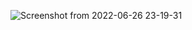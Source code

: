![Screenshot from 2022-06-26 23-19-31](https://user-images.githubusercontent.com/105910992/175831835-ae5fb3a9-5f4f-48a6-8d2a-66401787eace.png)
